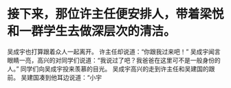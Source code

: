# 接下来，那位许主任便安排人，带着梁悦和一群学生去做深层次的清洁。
吴成宇也打算跟着众人一起离开。
许主任却说道：“你跟我过来吧！”
吴成宇闻言眼睛一亮，高兴的对同学们说道：“我说过了吧？我爸爸在这里可不是一般身份的人。”
同学们向吴成宇投来羡慕的目光。
吴成宇高兴的走到许主任和吴建国的跟前。
吴建国凑到他耳边说道：“小宇

